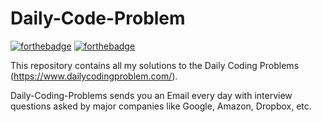 # Daily-Code-Problem
[![forthebadge](https://forthebadge.com/images/badges/made-with-python.svg)](https://forthebadge.com)
[![forthebadge](https://forthebadge.com/images/badges/built-with-love.svg)](https://forthebadge.com)

This repository contains all my solutions to the Daily Coding Problems (https://www.dailycodingproblem.com/).

Daily-Coding-Problems sends you an Email every day with interview questions asked by major companies like Google, Amazon, Dropbox, etc.
